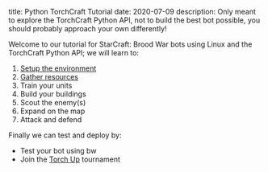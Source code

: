 title: Python TorchCraft Tutorial 
date: 2020-07-09
description: Only meant to explore the TorchCraft Python API, not to build the best bot possible, you should probably approach your own differently!

Welcome to our tutorial for StarCraft: Brood War bots using Linux and the TorchCraft Python API; we will learn to:

1. [Setup the environment](https://spacebeam.org/2020/07/09/how-to-install-torchcraft-and-set-up-a-programming-environment-on-linux/)
2. [Gather resources](https://spacebeam.org/2020/07/10/gathering-minerals-to-someday-build-a-refinery-and-extract-vespene-gas/)
3. Train your units
4. Build your buildings
5. Scout the enemy(s)
6. Expand on the map
7. Attack and defend

Finally we can test and deploy by:

- Test your bot using bw
- Join the [Torch Up](https://torchup.org/pages/compete/) tournament
